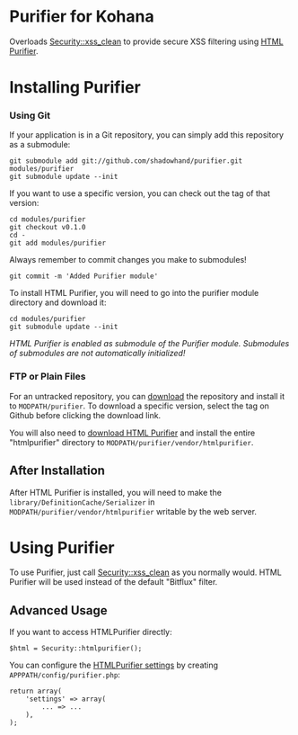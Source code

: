 # Purifier for Kohana

Overloads [Security::xss_clean](http://kohanaframework.org/guide/api/Security#xss_clean) to provide secure XSS filtering using [HTML Purifier](http://htmlpurifier.org/).

# Installing Purifier

### Using Git

If your application is in a Git repository, you can simply add this repository as a submodule:

    git submodule add git://github.com/shadowhand/purifier.git modules/purifier
    git submodule update --init

If you want to use a specific version, you can check out the tag of that version:

    cd modules/purifier
    git checkout v0.1.0
    cd -
    git add modules/purifier

Always remember to commit changes you make to submodules!

    git commit -m 'Added Purifier module'

To install HTML Purifier, you will need to go into the purifier module directory and download it:

    cd modules/purifier
    git submodule update --init

*HTML Purifier is enabled as submodule of the Purifier module. Submodules of submodules are not automatically initialized!*

### FTP or Plain Files

For an untracked repository, you can [download](http://github.com/shadowhand/purifier/archives/master) the repository and install it to `MODPATH/purifier`. To download a specific version, select the tag on Github before clicking the download link.

You will also need to [download HTML Purifier](http://htmlpurifier.org/download) and install the entire "htmlpurifier" directory to `MODPATH/purifier/vendor/htmlpurifier`.

## After Installation

After HTML Purifier is installed, you will need to make the `library/DefinitionCache/Serializer` in `MODPATH/purifier/vendor/htmlpurifier` writable by the web server.

# Using Purifier

To use Purifier, just call [Security::xss_clean](http://kohanaframework.org/guide/api/Security#xss_clean) as you normally would. HTML Purifier will be used instead of the default "Bitflux" filter.

## Advanced Usage

If you want to access HTMLPurifier directly:

    $html = Security::htmlpurifier();

You can configure the [HTMLPurifier settings](http://htmlpurifier.org/live/configdoc/plain.html) by creating `APPPATH/config/purifier.php`:

    return array(
        'settings' => array(
            ... => ...
        ),
    );
